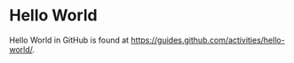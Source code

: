 # Hello World

Hello World in GitHub is found at https://guides.github.com/activities/hello-world/.
